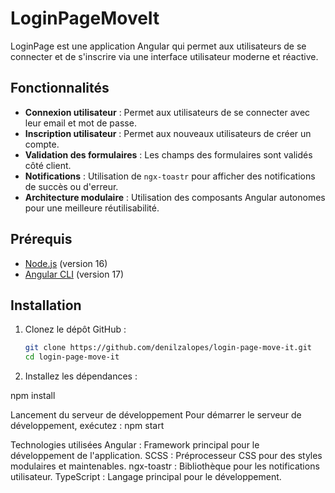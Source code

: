 # LoginPageMoveIt

LoginPage est une application Angular qui permet aux utilisateurs de se connecter et de s'inscrire via une interface utilisateur moderne et réactive.

## Fonctionnalités

- **Connexion utilisateur** : Permet aux utilisateurs de se connecter avec leur email et mot de passe.
- **Inscription utilisateur** : Permet aux nouveaux utilisateurs de créer un compte.
- **Validation des formulaires** : Les champs des formulaires sont validés côté client.
- **Notifications** : Utilisation de `ngx-toastr` pour afficher des notifications de succès ou d'erreur.
- **Architecture modulaire** : Utilisation des composants Angular autonomes pour une meilleure réutilisabilité.


## Prérequis

- [Node.js](https://nodejs.org/) (version 16)
- [Angular CLI](https://angular.io/cli) (version 17)

## Installation

1. Clonez le dépôt GitHub :

   ```bash
   git clone https://github.com/denilzalopes/login-page-move-it.git
   cd login-page-move-it

2. Installez les dépendances :

npm install

Lancement du serveur de développement
Pour démarrer le serveur de développement, exécutez :
npm start


Technologies utilisées
Angular : Framework principal pour le développement de l'application.
SCSS : Préprocesseur CSS pour des styles modulaires et maintenables.
ngx-toastr : Bibliothèque pour les notifications utilisateur.
TypeScript : Langage principal pour le développement.
